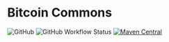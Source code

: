Bitcoin Commons
===============
![GitHub](https://img.shields.io/github/license/osslabz/bitcoin-commons)
![GitHub Workflow Status](https://img.shields.io/github/actions/workflow/status/osslabz/bitcoin-commons/maven.yml?branch=main)
[![Maven Central](https://img.shields.io/maven-central/v/net.osslabz/bitcoin-commons?label=Maven%20Central)](https://search.maven.org/artifact/net.osslabz/bitcoin-commons)

